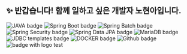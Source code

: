 ## ✨ 반갑습니다! 함께 일하고 싶은 개발자 노현아입니다.

<!--
**hyunnbunt/hyunnbunt** is a ✨ _special_ ✨ repository because its `README.md` (this file) appears on your GitHub profile.

Here are some ideas to get you started:

- 🔭 I’m currently working on ...

- 👯 I’m looking to collaborate on ...
- 🤔 I’m looking for help with ...
- 💬 Ask me about ...
- 📫 How to reach me: ...
- 😄 Pronouns: ...
- ⚡ Fun fact: ...
-->

![JAVA badge](https://img.shields.io/badge/Java-important)
![Spring Boot badge](https://img.shields.io/badge/Spring%20Boot-lightgreen)
![Spring Batch badge](https://img.shields.io/badge/Spring%20Batch-mint)
![Spring Security badge](https://img.shields.io/badge/Spring%20Security-green)
![Spring Data JPA badge](https://img.shields.io/badge/Spring%20Data%20JPA-lightblueviolet)
![MariaDB badge](https://img.shields.io/badge/MariaDB-blueviolet)
![JDBC templates badge](http://img.shields.io/badge/JDBC%20templates-lightblue)
![DOCKER badge](https://img.shields.io/badge/Docker-9cf)
![Github badge](https://img.shields.io/badge/Github-lightyellow)
![badge with logo test](https://img.shields.io/badge/with%20a%20logo-grey?style=for-the-badge&logo=javascript)
